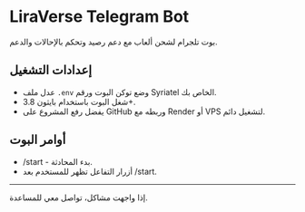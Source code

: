 # LiraVerse Telegram Bot

بوت تلجرام لشحن ألعاب مع دعم رصيد وتحكم بالإحالات والدعم.

## إعدادات التشغيل

- عدل ملف `.env` وضع توكن البوت ورقم Syriatel الخاص بك.
- شغل البوت باستخدام بايثون 3.8+.
- يفضل رفع المشروع على GitHub وربطه مع Render أو VPS لتشغيل دائم.

## أوامر البوت

- /start - بدء المحادثة.
- أزرار التفاعل تظهر للمستخدم بعد /start.

---

إذا واجهت مشاكل، تواصل معي للمساعدة.